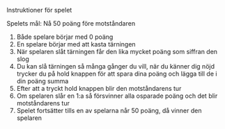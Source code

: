 Instruktioner för spelet

Spelets mål: Nå 50 poäng före motståndaren

1. Både spelare börjar med 0 poäng
2. En spelare börjar med att kasta tärningen
3. När spelaren slåt tärningen får den lika mycket poäng som siffran den slog
4. Du kan slå tärningen så många gånger du vill, när du känner dig nöjd trycker du på hold knappen för att spara dina poäng och lägga till de i din poäng summa
5. Efter att a tryckt hold knappen blir den motståndarens tur 
6. Om spelaren slår en 1:a så försvinner alla osparade poäng och det blir motståndarens tur
7. Spelet fortsätter tills en av spelarna når 50 poäng, då vinner den spelaren
<!-- här skrev max o luis tillsammans-->